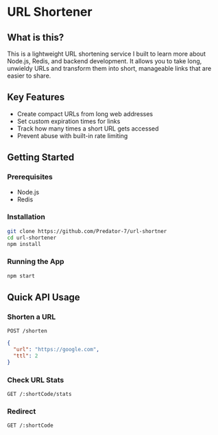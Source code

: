 # URL Shortener

## What is this?

This is a lightweight URL shortening service I built to learn more about Node.js, Redis, and backend development. It allows you to take long, unwieldy URLs and transform them into short, manageable links that are easier to share.

## Key Features

- Create compact URLs from long web addresses
- Set custom expiration times for links
- Track how many times a short URL gets accessed
- Prevent abuse with built-in rate limiting

## Getting Started

### Prerequisites
- Node.js
- Redis

### Installation
```bash
git clone https://github.com/Predator-7/url-shortner
cd url-shortener
npm install
```

### Running the App
```bash
npm start
```

## Quick API Usage

### Shorten a URL
`POST /shorten`
```json
{
  "url": "https://google.com",
  "ttl": 2
}
```

### Check URL Stats
`GET /:shortCode/stats`

### Redirect
`GET /:shortCode`

